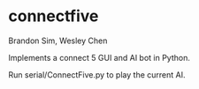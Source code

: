 connectfive
===========

Brandon Sim, Wesley Chen

Implements a connect 5 GUI and AI bot in Python.

Run serial/ConnectFive.py to play the current AI.
